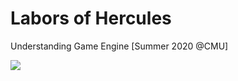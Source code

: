# Labors of Hercules

Understanding Game Engine [Summer 2020 @CMU]

![](https://p47.f4.n0.cdn.getcloudapp.com/items/yAuZRKxw/f6e67a75-f45a-4f98-8439-56494c99bdda.gif?source=viewer&v=ddcb2e9663a7477163e28492e1effc01)
